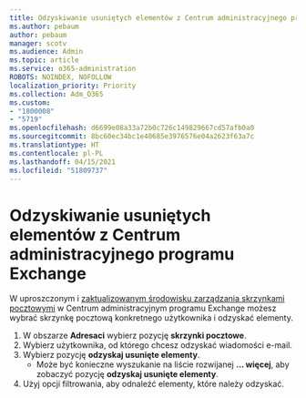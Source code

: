 ```yaml
---
title: Odzyskiwanie usuniętych elementów z Centrum administracyjnego programu Exchange
ms.author: pebaum
author: pebaum
manager: scotv
ms.audience: Admin
ms.topic: article
ms.service: o365-administration
ROBOTS: NOINDEX, NOFOLLOW
localization_priority: Priority
ms.collection: Adm_O365
ms.custom:
- "1800008"
- "5719"
ms.openlocfilehash: d6699e08a33a72b0c726c149829667cd57afb0a0
ms.sourcegitcommit: 8bc60ec34bc1e40685e3976576e04a2623f63a7c
ms.translationtype: HT
ms.contentlocale: pl-PL
ms.lasthandoff: 04/15/2021
ms.locfileid: "51809737"
---
```

# <a name="recover-deleted-items-from-exchange-admin-center"></a>Odzyskiwanie usuniętych elementów z Centrum administracyjnego programu Exchange

W uproszczonym i [zaktualizowanym środowisku zarządzania skrzynkami pocztowymi](https://admin.exchange.microsoft.com/#/mailboxes) w Centrum administracyjnym programu Exchange możesz wybrać skrzynkę pocztową konkretnego użytkownika i odzyskać elementy.

1. W obszarze **Adresaci** wybierz pozycję **skrzynki pocztowe**.
2. Wybierz użytkownika, od którego chcesz odzyskać wiadomości e-mail.
3. Wybierz pozycję **odzyskaj usunięte elementy**.
    - Może być konieczne wyszukanie na liście rozwijanej **... więcej**, aby zobaczyć pozycję **odzyskaj usunięte elementy**.
4. Użyj opcji filtrowania, aby odnaleźć elementy, które należy odzyskać.
